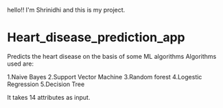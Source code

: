 hello!! I'm Shrinidhi and this is my project.
# Heart_disease_prediction_app
Predicts the heart disease on the basis of some ML algorithms
Algorithms used are:

1.Naive Bayes
2.Support Vector Machine
3.Random forest
4.Logestic Regression
5.Decision Tree

It takes 14 attributes as input.

